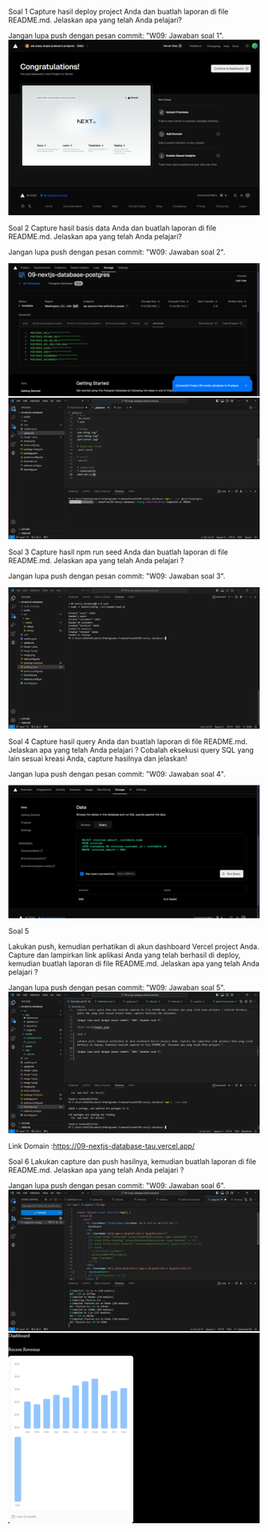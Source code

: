 Soal 1
Capture hasil deploy project Anda dan buatlah laporan di file README.md. Jelaskan apa yang telah Anda pelajari?

Jangan lupa push dengan pesan commit: "W09: Jawaban soal 1".
![alt text](image.png)

Soal 2
Capture hasil basis data Anda dan buatlah laporan di file README.md. Jelaskan apa yang telah Anda pelajari?

Jangan lupa push dengan pesan commit: "W09: Jawaban soal 2".

![alt text](image1.png)
![alt text](image2.png)


Soal 3 
Capture hasil npm run seed Anda dan buatlah laporan di file README.md. Jelaskan apa yang telah Anda pelajari ?

Jangan lupa push dengan pesan commit: "W09: Jawaban soal 3".

![alt text](image3.png)

Soal 4
Capture hasil query Anda dan buatlah laporan di file README.md. Jelaskan apa yang telah Anda pelajari ? Cobalah eksekusi query SQL yang lain sesuai kreasi Anda, capture hasilnya dan jelaskan!

Jangan lupa push dengan pesan commit: "W09: Jawaban soal 4".

![alt text](image4.png)

Soal 5

Lakukan push, kemudian perhatikan di akun dashboard Vercel project Anda. Capture dan lampirkan link aplikasi Anda yang telah berhasil di deploy, kemudian buatlah laporan di file README.md. Jelaskan apa yang telah Anda pelajari ?

Jangan lupa push dengan pesan commit: "W09: Jawaban soal 5".
![alt text](image5.png)

Link Domain :https://09-nextjs-database-tau.vercel.app/


Soal 6
Lakukan capture dan push hasilnya, kemudian buatlah laporan di file README.md. Jelaskan apa yang telah Anda pelajari ?

Jangan lupa push dengan pesan commit: "W09: Jawaban soal 6".
![alt text](image6.png)
![alt text](image7.png)

